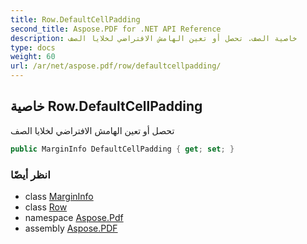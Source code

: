 ```yaml
---
title: Row.DefaultCellPadding
second_title: Aspose.PDF for .NET API Reference
description: خاصية الصف. تحصل أو تعين الهامش الافتراضي لخلايا الصف
type: docs
weight: 60
url: /ar/net/aspose.pdf/row/defaultcellpadding/
---
```

## خاصية Row.DefaultCellPadding

تحصل أو تعين الهامش الافتراضي لخلايا الصف

```csharp
public MarginInfo DefaultCellPadding { get; set; }
```

### انظر أيضًا

* class [MarginInfo](../../margininfo/)
* class [Row](../)
* namespace [Aspose.Pdf](../../../aspose.pdf/)
* assembly [Aspose.PDF](../../../)